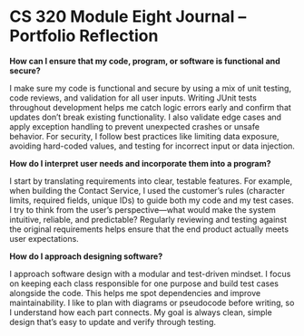 # CS 320 Module Eight Journal – Portfolio Reflection
**How can I ensure that my code, program, or software is functional and secure?**

I make sure my code is functional and secure by using a mix of unit testing, code reviews, and validation for all user inputs. Writing JUnit tests throughout development helps me catch logic errors early and confirm that updates don’t break existing functionality. I also validate edge cases and apply exception handling to prevent unexpected crashes or unsafe behavior. For security, I follow best practices like limiting data exposure, avoiding hard-coded values, and testing for incorrect input or data injection.

**How do I interpret user needs and incorporate them into a program?**

I start by translating requirements into clear, testable features. For example, when building the Contact Service, I used the customer’s rules (character limits, required fields, unique IDs) to guide both my code and my test cases. I try to think from the user’s perspective—what would make the system intuitive, reliable, and predictable? Regularly reviewing and testing against the original requirements helps ensure that the end product actually meets user expectations.

**How do I approach designing software?**

I approach software design with a modular and test-driven mindset. I focus on keeping each class responsible for one purpose and build test cases alongside the code. This helps me spot dependencies and improve maintainability. I like to plan with diagrams or pseudocode before writing, so I understand how each part connects. My goal is always clean, simple design that’s easy to update and verify through testing.
